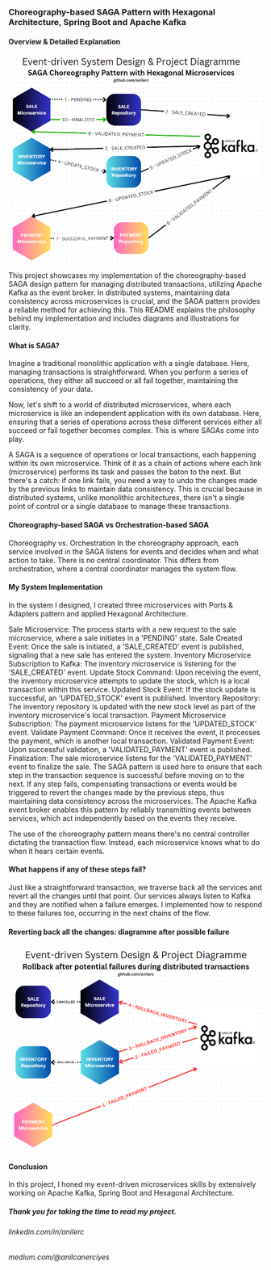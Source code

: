 ### Choreography-based SAGA Pattern with Hexagonal Architecture, Spring Boot and Apache Kafka

#### Overview & Detailed Explanation

![Successful flow](images/diagramme_1.png)

This project showcases my implementation of the choreography-based SAGA design pattern for managing distributed transactions, utilizing Apache Kafka as the event broker. In distributed systems, maintaining data consistency across microservices is crucial, and the SAGA pattern provides a reliable method for achieving this. This README explains the philosophy behind my implementation and includes diagrams and illustrations for clarity.

#### What is SAGA?

Imagine a traditional monolithic application with a single database. Here, managing transactions is straightforward. When you perform a series of operations, they either all succeed or all fail together, maintaining the consistency of your data.

Now, let's shift to a world of distributed microservices, where each microservice is like an independent application with its own database. Here, ensuring that a series of operations across these different services either all succeed or fail together becomes complex. This is where SAGAs come into play.

A SAGA is a sequence of operations or local transactions, each happening within its own microservice. Think of it as a chain of actions where each link (microservice) performs its task and passes the baton to the next. But there's a catch: if one link fails, you need a way to undo the changes made by the previous links to maintain data consistency. This is crucial because in distributed systems, unlike monolithic architectures, there isn't a single point of control or a single database to manage these transactions.

#### Choreography-based SAGA vs Orchestration-based SAGA

Choreography vs. Orchestration
In the choreography approach, each service involved in the SAGA listens for events and decides when and what action to take. There is no central coordinator. This differs from orchestration, where a central coordinator manages the system flow.

#### My System Implementation

In the system I designed, I created three microservices with Ports & Adapters pattern and applied Hexagonal Architecture.

Sale Microservice: The process starts with a new request to the sale microservice, where a sale initiates in a 'PENDING' state.
Sale Created Event: Once the sale is initiated, a 'SALE_CREATED' event is published, signaling that a new sale has entered the system.
Inventory Microservice Subscription to Kafka: The inventory microservice is listening for the 'SALE_CREATED' event.
Update Stock Command: Upon receiving the event, the inventory microservice attempts to update the stock, which is a local transaction within this service.
Updated Stock Event: If the stock update is successful, an 'UPDATED_STOCK' event is published.
Inventory Repository: The inventory repository is updated with the new stock level as part of the inventory microservice's local transaction.
Payment Microservice Subscription: The payment microservice listens for the 'UPDATED_STOCK' event.
Validate Payment Command: Once it receives the event, it processes the payment, which is another local transaction.
Validated Payment Event: Upon successful validation, a 'VALIDATED_PAYMENT' event is published.
Finalization: The sale microservice listens for the 'VALIDATED_PAYMENT' event to finalize the sale.
The SAGA pattern is used here to ensure that each step in the transaction sequence is successful before moving on to the next. If any step fails, compensating transactions or events would be triggered to revert the changes made by the previous steps, thus maintaining data consistency across the microservices. The Apache Kafka event broker enables this pattern by reliably transmitting events between services, which act independently based on the events they receive.

The use of the choreography pattern means there's no central controller dictating the transaction flow. Instead, each microservice knows what to do when it hears certain events.

#### What happens if any of these steps fail?

Just like a straightforward transaction, we traverse back all the services and revert all the changes until that point. Our services always listen to Kafka and they are notified when a failure emerges. I implemented how to respond to these failures too, occurring in the next chains of the flow.

#### Reverting back all the changes: diagramme after possible failure

![Failure](images/diagramme_2.png)

#### Conclusion

In this project, I honed my event-driven microservices skills by extensively working on Apache Kafka, Spring Boot and Hexagonal Architecture.

##### Thank you for taking the time to read my project.

###### linkedin.com/in/anilerc

###### medium.com/@anilcanerciyes
